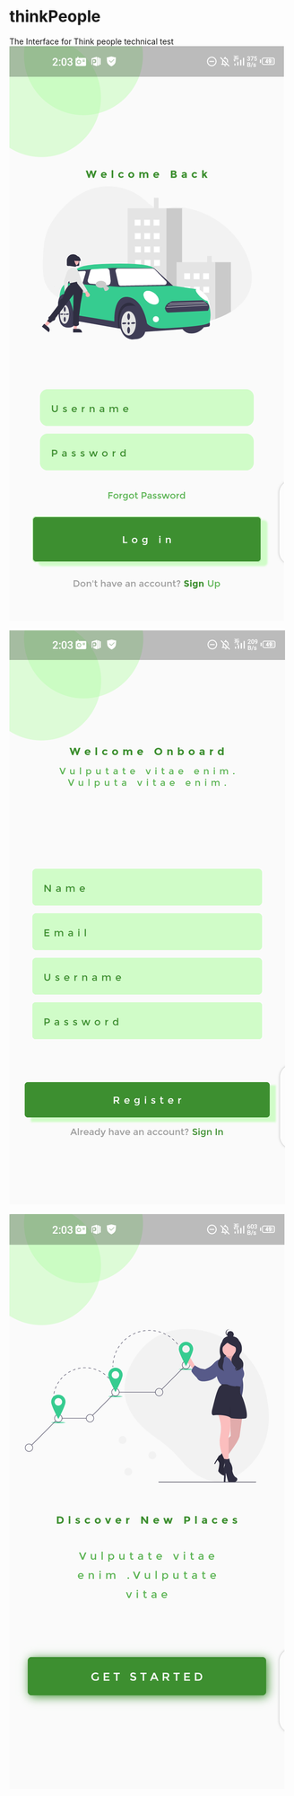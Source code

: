# thinkPeople
The Interface for Think people technical test
![Image 1](https://github.com/salstein/thinkPeople/blob/master/thinkpeople/images/imag2.png)

![Image 2](https://github.com/salstein/thinkPeople/blob/master/thinkpeople/images/image1.png)

![Image 3](https://github.com/salstein/thinkPeople/blob/master/thinkpeople/images/image3.png)
